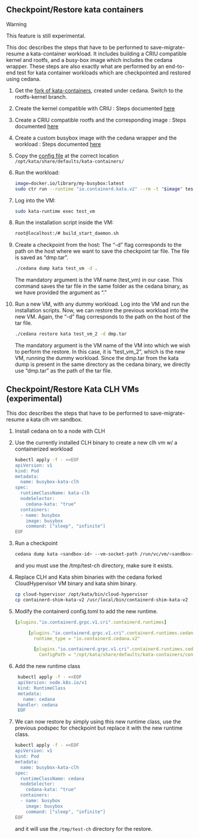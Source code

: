 ## Checkpoint/Restore kata containers
> [!WARNING]
> This feature is still experimental.

This doc describes the steps that have to be performed to save-migrate-resume a kata-container workload. It includes building a CRIU compatible kernel and rootfs, and a busy-box image which includes the cedana wrapper. These steps are also exactly what are performed by an end-to-end test for kata container workloads which are checkpointed and restored using cedana. 

1. Get the [fork of kata-containers](https://github.com/cedana/kata-containers), created under cedana. Switch to the rootfs-kernel branch. 
2. Create the kernel compatible with CRIU : Steps documented [here](./how-to-make-kernel-criu-compatible.md)
3. Create a CRIU compatible rootfs and the corresponding image : Steps documented [here](./how-to-make-rootfs-criu-compatible.md)
4. Create a custom busybox image with the cedana wrapper and the workload : Steps documented [here](./how-to-create-custom-busybox-image.md)
5. Copy the [config file](../../scripts/kata-utils/configuration-qemu.toml) at the correct location `/opt/kata/share/defaults/kata-containers/`
6. Run the workload: 

    ```bash
    image=docker.io/library/my-busybox:latest
    sudo ctr run --runtime "io.containerd.kata.v2" --rm -t "$image" test_vm cedana test.sh
    ```

7. Log into the VM: 

    ```bash
    sudo kata-runtime exec test_vm
    ```

8. Run the installation script inside the VM: 

    ```bash
    root@localhost:/# build_start_daemon.sh
    ```

9. Create a checkpoint from the host: The “-d” flag corresponds to the path on the host where we want to save the checkpoint tar file. The file is saved as “dmp.tar”.  

    ```bash
    ./cedana dump kata test_vm -d .
    ```

    The mandatory argument is the VM name (test_vm) in our case. This command saves the tar file in the same folder as the cedana binary, as we have provided the argument as “.”

10. Run a new VM, with any dummy workload. Log into the VM and run the installation scripts. Now, we can restore the previous workload into the new VM. Again, the “-d” flag corresponds to the path on the host of the tar file. 

    ```bash
    ./cedana restore kata test_vm_2 -d dmp.tar
    ```

    The mandatory argument is the VM name of the VM into which we wish to perform the restore. In this case, it is “test_vm_2”, which is the new VM, running the dummy workload. Since the dmp.tar from the kata dump is present in the same directory as the cedana binary, we directly use “dmp.tar” as the path of the tar file.

## Checkpoint/Restore Kata CLH VMs (experimental)

This doc describes the steps that have to be performed to save-migrate-resume a kata clh vm sandbox. 

1. Install cedana on to a node with CLH
2. Use the currently installed CLH binary to create a new clh vm w/ a containerized workload
   ```bash
   kubectl apply -f - <<EOF
   apiVersion: v1
   kind: Pod
   metadata:
     name: busybox-kata-clh
   spec:
     runtimeClassName: kata-clh
     nodeSelector:
       cedana-kata: "true"
     containers:
     - name: busybox
       image: busybox
       command: ["sleep", "infinite"]
   EOF
   ```
3. Run a checkpoint
   ```bash
   cedana dump kata <sandbox-id> --vm-socket-path /run/vc/vm/<sandbox-id>/clh-api.sock --vm-snapshot --dir file:///tmp/test-ch
   ```
   and you must use the /tmp/test-ch directory, make sure it exists.
3. Replace CLH and Kata shim binaries with the cedana forked CloudHypervisor VM binary and kata shim binary.
   ```bash
   cp cloud-hypervisor /opt/kata/bin/cloud-hypervisor
   cp containerd-shim-kata-v2 /usr/local/bin/containerd-shim-kata-v2
   ```
4. Modify the containerd config.toml to add the new runtime.
   ```yaml
   [plugins."io.containerd.grpc.v1.cri".containerd.runtimes]

        [plugins."io.containerd.grpc.v1.cri".containerd.runtimes.cedana]
          runtime_type = "io.containerd.cedana.v2"

          [plugins."io.containerd.grpc.v1.cri".containerd.runtimes.cedana.options]
            ConfigPath = "/opt/kata/share/defaults/kata-containers/configuration-clh.toml"
   ```
5. Add the new runtime class
   ```bash
    kubectl apply -f - <<EOF
    apiVersion: node.k8s.io/v1
    kind: RuntimeClass
    metadata:
      name: cedana
    handler: cedana
    EOF
   ```

6. We can now restore by simply using this new runtime class, use the previous podspec for checkpoint but replace it with the new runtime class.
   ```bash
   kubectl apply -f - <<EOF
   apiVersion: v1
   kind: Pod
   metadata:
     name: busybox-kata-clh
   spec:
     runtimeClassName: cedana
     nodeSelector:
       cedana-kata: "true"
     containers:
     - name: busybox
       image: busybox
       command: ["sleep", "infinite"]
   EOF
   ```
   and it will use the `/tmp/test-ch` directory for the restore.
